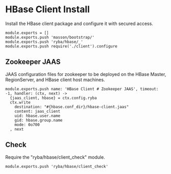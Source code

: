 
# HBase Client Install

Install the HBase client package and configure it with secured access.

    module.exports = []
    module.exports.push 'masson/bootstrap/'
    module.exports.push 'ryba/hbase/_'
    module.exports.push require('./client').configure

## Zookeeper JAAS

JAAS configuration files for zookeeper to be deployed on the HBase Master, 
RegionServer, and HBase client host machines.

    module.exports.push name: 'HBase Client # Zookeeper JAAS', timeout: -1, handler: (ctx, next) ->
      {jaas_client, hbase} = ctx.config.ryba
      ctx.write
        destination: "#{hbase.conf_dir}/hbase-client.jaas"
        content: jaas_client
        uid: hbase.user.name
        gid: hbase.group.name
        mode: 0o700
      , next

## Check

Require the "ryba/hbase/client_check" module.

    module.exports.push 'ryba/hbase/client_check'



